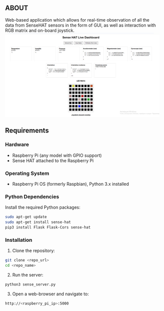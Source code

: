 ## ABOUT
Web-based application which allows for real-time observation of all the data from SenseHAT sensors in the form of GUI, as well as interaction with RGB matrix and on-board joystick.
![photo](./images/photo.png)

## Requirements

### Hardware
- Raspberry Pi (any model with GPIO support)
- Sense HAT attached to the Raspberry Pi

### Operating System
- Raspberry Pi OS (formerly Raspbian), Python 3.x installed

### Python Dependencies
Install the required Python packages:

```bash
sudo apt-get update
sudo apt-get install sense-hat
pip3 install Flask Flask-Cors sense-hat
```

### Installation
1. Clone the repository:
```bash
git clone <repo_url>
cd <repo_name>
```
2. Run the server:
```bash
python3 sense_server.py
```
3. Open a web-browser and navigate to:
```bash
http://<raspberry_pi_ip>:5000
```
